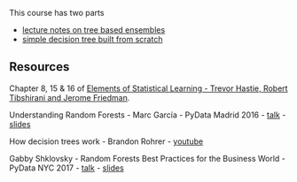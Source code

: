 This course has two parts
- [lecture notes on tree based ensembles](https://github.com/ADGEfficiency/teaching-monolith/tree/master/forests/forests.md)
- [simple decision tree built from scratch](https://github.com/ADGEfficiency/teaching-monolith/tree/master/forests/decision_tree_from_scratch.py)

## Resources

Chapter 8, 15 & 16 of [Elements of Statistical Learning - Trevor Hastie, Robert Tibshirani and Jerome Friedman](https://web.stanford.edu/~hastie/Papers/ESLII.pdf).

Understanding Random Forests - Marc García - PyData Madrid 2016 - [talk](https://www.youtube.com/watch?v=mtIePLVqVhA) - [slides](https://github.com/PyDataMadrid2016/Conference-Info/blob/master/talks_materials/20160409_1015_Understanding_Random_Forests/Understanding_Random_Forests.pdf)

How decision trees work - Brandon Rohrer - [youtube](https://www.youtube.com/watch?v=9w16p4QmkAI)

Gabby Shklovsky - Random Forests Best Practices for the Business World - PyData NYC 2017 - [talk](https://www.youtube.com/watch?v=E7VLE-U07x0) - [slides](https://www.youtube.com/redirect?q=https%3A%2F%2Fwww.slideshare.net%2FPyData%2Frandom-forests-best-practices-for-the-business-world&redir_token=HgV_RBYb_uD_jYV6nYygn8RpyKR8MTU2OTkwODE2N0AxNTY5ODIxNzY3&v=E7VLE-U07x0&event=video_description)

